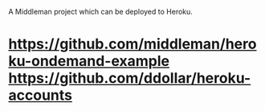 A Middleman project which can be deployed to Heroku.

https://github.com/middleman/heroku-ondemand-example
https://github.com/ddollar/heroku-accounts
==============================
